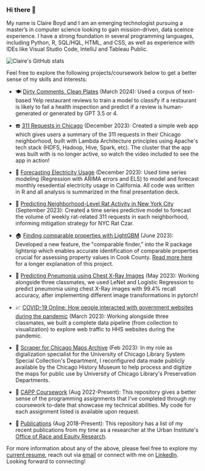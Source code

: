 ### Hi there 👋 

My name is Claire Boyd and I am an emerging technologist pursuing a master’s in computer science looking to gain mission-driven, data sceince experience. I have a strong foundation in several programming languages, including Python, R, SQL/HQL, HTML, and CSS, as well as experience with IDEs like Visual Studio Code, IntelliJ and Tableau Public.

![Claire's GitHub stats](https://github-readme-stats.vercel.app/api?username=claireboyd&show_icons=true&theme=transparent&rank_icon=github&hide=stars&show=prs_merged_percentage)

Feel free to explore the following projects/coursework below to get a better sense of my skills and interests: 

* 🍽️ [Dirty Comments, Clean Plates](https://github.com/claireboyd/dirty_comments_and_clean_plates) (March 2024): Used a corpus of text-based Yelp restaurant reviews to train a model to classify if a restaurant is likely to fail a health inspection and predict if a review is human-generated or generated by GPT 3.5 or 4.

* ☎️ [311 Requests in Chicago](https://github.com/claireboyd/311requests_chicago) (December 2023): Created a simple web app which gives users a summary of the 311 requests in their Chicago neighborhood, built with Lambda Architecture principles using Apache's tech stack (HDFS, Hadoop, Hive, Spark, etc). The cluster that the app was built with is no longer active, so watch the video included to see the app in action!

* 🔌 [Forecasting Electricity Usage](https://github.com/claireboyd/watts-up-ca) (December 2023): Used time series modeling (Regression with ARIMA errors and ELS) to model and forecast monthly resedential electricity usage in California. All code was written in R and all analysis is summarized in the final presentation deck.

* 🐀 [Predicting Neighborhood-Level Rat Activity in New York City](https://github.com/claireboyd/predicting_rats_nyc) (September 2023): Created a time series predictive model to forecast the volume of weekly rat-related 311 requests in each neighborhood, informing mitigation strategy for NYC Rat Czar.

* 🏠 [Finding comparable properties with LightGBM](https://github.com/ccao-data/lightsnip) (June 2023): Developed a new feature, the "comparable finder," into the R package lightsnip which enables accurate identification of comparable properties crucial for assessing property values in Cook County. [Read more here](https://ccao-data.github.io/lightsnip/articles/finding-comps.html) for a longer explanation of this project.

* 🩻 [Predicting Pneumonia using Chest X-Ray Images](https://github.com/claireboyd/silent_p) (May 2023): Working alongside three classmates, we used LeNet and Logistic Regression to predict pneumonia using chest X-Ray images with 99.4% recall accuracy, after implementing different image transformations in pytorch!

* 📈 [COVID-19 Online: How people interacted with government websites during the pandemic](https://github.com/claireboyd/covid19_online) (March 2023): Working alongside three classmates, we built a complete data pipeline (from collection to visualization) to explore web traffic to HHS websites during the pandemic.

* 📖 [Scraper for Chicago Maps Archive](https://github.com/claireboyd/chicagomaps_scraper) (Feb 2023): In my role as digialization specialist for the University of Chicago Library System Special Collection's Department, I reconfigured data made publicly available by the Chicago History Museum to help process and digitize the maps for public use by University of Chicago Library's Preservation Departments.

* 📓 [CAPP Coursework](https://github.com/claireboyd/capp_coursework) (Aug 2022-Present): This repository gives a better sense of the programming assignments that I've completed through my coursework to-date that showcase my technical abilities. My code for each assignment listed is available upon request.

* 📝 [Publications](https://github.com/claireboyd/publications) (Aug 2018-Present): This repository has a list of my recent publications from my time as a researcher at the Urban Institute's [Office of Race and Equity Research](https://www.urban.org/policy-centers/office-race-and-equity-research).

For more information about any of the above, please feel free to explore my [current resume](https://github.com/claireboyd/claireboyd/blob/main/resumes/ClaireBoyd_Resume_June2023_OnePage.pdf), reach out via  [email](mailto:claire.k.boyd@gmail.com) or connect with me on [LinkedIn](https://www.linkedin.com/in/claire-boyd/). Looking forward to connecting!
